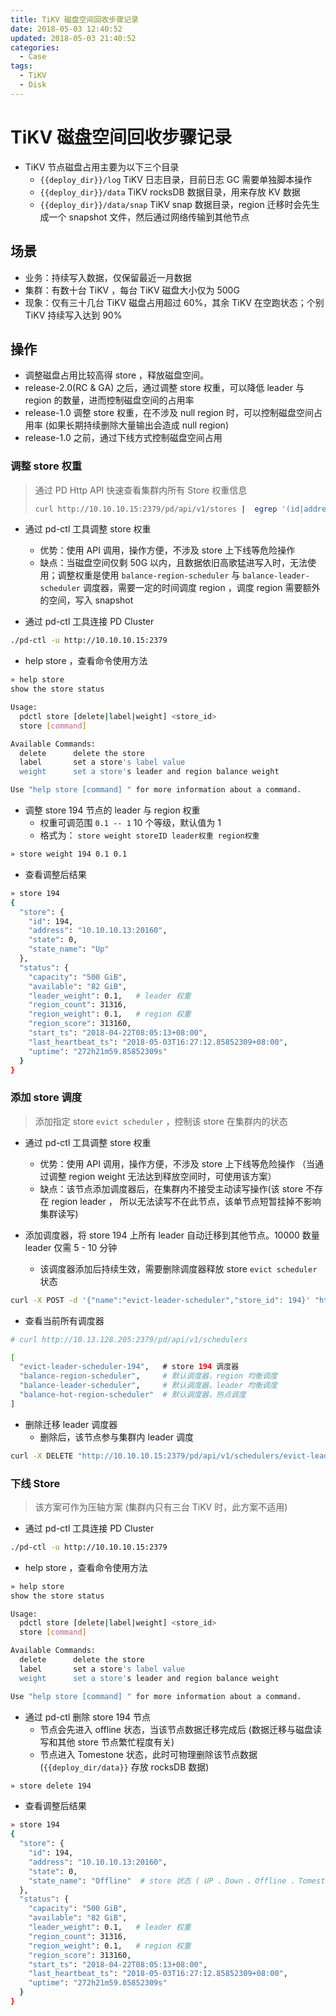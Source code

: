 ```yaml
---
title: TiKV 磁盘空间回收步骤记录
date: 2018-05-03 12:40:52
updated: 2018-05-03 21:40:52
categories:
  - Case
tags:
  - TiKV
  - Disk
---
```

# TiKV 磁盘空间回收步骤记录

- TiKV 节点磁盘占用主要为以下三个目录
  - `{{deploy_dir}}/log`  TiKV 日志目录，目前日志 GC 需要单独脚本操作
  - `{{deploy_dir}}/data` TiKV rocksDB 数据目录，用来存放 KV 数据
  - `{{deploy_dir}}/data/snap` TiKV snap 数据目录，region 迁移时会先生成一个 snapshot 文件，然后通过网络传输到其他节点

## 场景

- 业务：持续写入数据，仅保留最近一月数据
- 集群：有数十台 TiKV ，每台 TiKV 磁盘大小仅为 500G
- 现象：仅有三十几台 TiKV 磁盘占用超过 60%，其余 TiKV 在空跑状态；个别 TiKV 持续写入达到 90%

## 操作

- 调整磁盘占用比较高得 store ，释放磁盘空间。
- release-2.0(RC & GA) 之后，通过调整 store 权重，可以降低 leader 与 region 的数量，进而控制磁盘空间的占用率
- release-1.0 调整 store 权重，在不涉及 null region 时，可以控制磁盘空间占用率 (如果长期持续删除大量输出会造成 null region)
- release-1.0 之前，通过下线方式控制磁盘空间占用

### 调整 store 权重

> 通过 PD Http API 快速查看集群内所有 Store 权重信息
> ```bash
> curl http://10.10.10.15:2379/pd/api/v1/stores |  egrep '(id|address|state_name|region_weight|available)' | awk '{if(NR%5!=0)ORS=" "; else ORS="\n"}1' | sed 's/[ ][ ]*/  /g' | sed 's/"//g' | sort -nrk 8
> ```

- 通过 pd-ctl 工具调整 store 权重
  - 优势：使用 API 调用，操作方便，不涉及 store 上下线等危险操作
  - 缺点：当磁盘空间仅剩 50G 以内，且数据依旧高歌猛进写入时，无法使用；调整权重是使用 `balance-region-scheduler` 与 `balance-leader-scheduler` 调度器，需要一定的时间调度 region ，调度 region 需要额外的空间，写入 snapshot

- 通过 pd-ctl 工具连接 PD Cluster

```bash
./pd-ctl -u http://10.10.10.15:2379
```

- help store ，查看命令使用方法

```bash
» help store
show the store status

Usage:
  pdctl store [delete|label|weight] <store_id>
  store [command]

Available Commands:
  delete      delete the store
  label       set a store's label value
  weight      set a store's leader and region balance weight

Use "help store [command] " for more information about a command.
```

- 调整 store 194 节点的 leader 与 region 权重
  - 权重可调范围 `0.1 -- 1` 10 个等级，默认值为 1
  - 格式为： `store weight storeID leader权重 region权重`

```bash
» store weight 194 0.1 0.1
```

- 查看调整后结果

```bash
» store 194
{
  "store": {
    "id": 194,
    "address": "10.10.10.13:20160",
    "state": 0,
    "state_name": "Up"
  },
  "status": {
    "capacity": "500 GiB",
    "available": "82 GiB",
    "leader_weight": 0.1,   # leader 权重
    "region_count": 31316,
    "region_weight": 0.1,   # region 权重
    "region_score": 313160,
    "start_ts": "2018-04-22T08:05:13+08:00",
    "last_heartbeat_ts": "2018-05-03T16:27:12.85852309+08:00",
    "uptime": "272h21m59.85852309s"
  }
}
```

### 添加 store 调度

> 添加指定 store `evict scheduler` ，控制该 store 在集群内的状态

- 通过 pd-ctl 工具调整 store 权重
  - 优势：使用 API 调用，操作方便，不涉及 store 上下线等危险操作 （当通过调整 region weight 无法达到释放空间时，可使用该方案）
  - 缺点：该节点添加调度器后，在集群内不接受主动读写操作(该 store 不存在 region leader ， 所以无法读写不在此节点，该单节点短暂挂掉不影响集群读写)

- 添加调度器，将 store 194 上所有 leader 自动迁移到其他节点。10000 数量 leader 仅需 5 - 10 分钟
  - 该调度器添加后持续生效，需要删除调度器释放 store `evict scheduler` 状态

```bash
curl -X POST -d '{"name":"evict-leader-scheduler","store_id": 194}' "http://10.10.10.15:2379/pd/api/v1/schedulers"
```

- 查看当前所有调度器

```bash
# curl http://10.13.128.205:2379/pd/api/v1/schedulers

[
  "evict-leader-scheduler-194",   # store 194 调度器
  "balance-region-scheduler",     # 默认调度器，region 均衡调度
  "balance-leader-scheduler",     # 默认调度器，leader 均衡调度
  "balance-hot-region-scheduler"  # 默认调度器，热点调度
]
```

- 删除迁移 leader 调度器
  - 删除后，该节点参与集群内 leader 调度

```bash
curl -X DELETE "http://10.10.10.15:2379/pd/api/v1/schedulers/evict-leader-scheduler-194"
```

### 下线 Store

> 该方案可作为压轴方案 (集群内只有三台 TiKV 时，此方案不适用)

- 通过 pd-ctl 工具连接 PD Cluster

```bash
./pd-ctl -u http://10.10.10.15:2379
```

- help store ，查看命令使用方法

```bash
» help store
show the store status

Usage:
  pdctl store [delete|label|weight] <store_id>
  store [command]

Available Commands:
  delete      delete the store
  label       set a store's label value
  weight      set a store's leader and region balance weight

Use "help store [command] " for more information about a command.
```

- 通过 pd-ctl 删除 store 194 节点
  - 节点会先进入 offline 状态，当该节点数据迁移完成后 (数据迁移与磁盘读写和其他 store 节点繁忙程度有关)
  - 节点进入 Tomestone 状态，此时可物理删除该节点数据 (`{{deploy_dir/data}}` 存放 rocksDB 数据)

```bash
» store delete 194
```

- 查看调整后结果

```bash
» store 194
{
  "store": {
    "id": 194,
    "address": "10.10.10.13:20160",
    "state": 0,
    "state_name": "Offline"  # store 状态 ( UP 、Down 、Offline 、Tomestone)
  },
  "status": {
    "capacity": "500 GiB",
    "available": "82 GiB",
    "leader_weight": 0.1,   # leader 权重
    "region_count": 31316,
    "region_weight": 0.1,   # region 权重
    "region_score": 313160,
    "start_ts": "2018-04-22T08:05:13+08:00",
    "last_heartbeat_ts": "2018-05-03T16:27:12.85852309+08:00",
    "uptime": "272h21m59.85852309s"
  }
}
```
